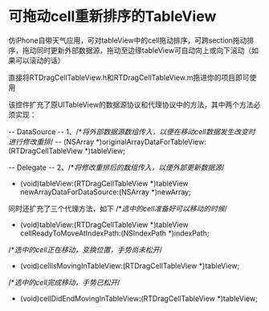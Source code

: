 # 可拖动cell重新排序的TableView
仿iPhone自带天气应用，可对tableView中的cell拖动排序，可跨section拖动排序，拖动同时更新外部数据源，拖动至边缘tableView可自动向上或向下滚动（如果可以滚动的话）

直接将RTDragCellTableView.h和RTDragCellTableView.m拖进你的项目即可使用

该控件扩充了原UITableView的数据源协议和代理协议中的方法，其中两个方法必须实现：

-- DataSource --
1、/**将外部数据源数组传入，以便在移动cell数据发生改变时进行修改重排*/
-- (NSArray *)originalArrayDataForTableView:(RTDragCellTableView *)tableView;

-- Delegate --
2、/**将修改重排后的数组传入，以便外部更新数据源*/
 - (void)tableView:(RTDragCellTableView *)tableView newArrayDataForDataSource:(NSArray *)newArray;

同时还扩充了三个代理方法，如下
/**选中的cell准备好可以移动的时候*/
- (void)tableView:(RTDragCellTableView *)tableView cellReadyToMoveAtIndexPath:(NSIndexPath *)indexPath;

/**选中的cell正在移动，变换位置，手势尚未松开*/
- (void)cellIsMovingInTableView:(RTDragCellTableView *)tableView;

/**选中的cell完成移动，手势已松开*/
- (void)cellDidEndMovingInTableView:(RTDragCellTableView *)tableView;
